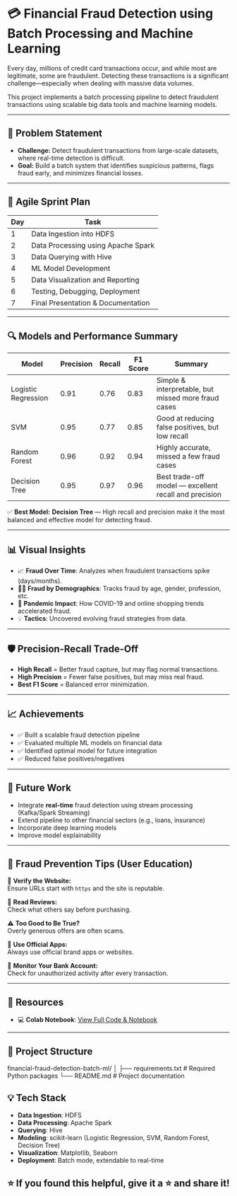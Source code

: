 # 💳 Financial Fraud Detection using Batch Processing and Machine Learning

Every day, millions of credit card transactions occur, and while most are legitimate, some are fraudulent. Detecting these transactions is a significant challenge—especially when dealing with massive data volumes.

This project implements a batch processing pipeline to detect fraudulent transactions using scalable big data tools and machine learning models.

---

## 🧠 Problem Statement

- **Challenge:** Detect fraudulent transactions from large-scale datasets, where real-time detection is difficult.
- **Goal:** Build a batch system that identifies suspicious patterns, flags fraud early, and minimizes financial losses.

---

## 🚀 Agile Sprint Plan

| Day | Task |
|-----|------|
| 1   | Data Ingestion into HDFS |
| 2   | Data Processing using Apache Spark |
| 3   | Data Querying with Hive |
| 4   | ML Model Development |
| 5   | Data Visualization and Reporting |
| 6   | Testing, Debugging, Deployment |
| 7   | Final Presentation & Documentation |

---

## 🔍 Models and Performance Summary

| Model              | Precision | Recall | F1 Score | Summary |
|--------------------|-----------|--------|----------|---------|
| Logistic Regression | 0.91     | 0.76   | 0.83     | Simple & interpretable, but missed more fraud cases |
| SVM                | 0.95     | 0.77   | 0.85     | Good at reducing false positives, but low recall |
| Random Forest      | 0.96     | 0.92   | 0.94     | Highly accurate, missed a few fraud cases |
| Decision Tree      | 0.95     | 0.97   | 0.96     | Best trade-off model — excellent recall and precision |

✅ **Best Model:** **Decision Tree** — High recall and precision make it the most balanced and effective model for detecting fraud.

---

## 📊 Visual Insights

- 📈 **Fraud Over Time**: Analyzes when fraudulent transactions spike (days/months).
- 🧍‍♂️ **Fraud by Demographics**: Tracks fraud by age, gender, profession, etc.
- 🦠 **Pandemic Impact**: How COVID-19 and online shopping trends accelerated fraud.
- 💡 **Tactics**: Uncovered evolving fraud strategies from data.

---

## 🛡️ Precision-Recall Trade-Off

- **High Recall** = Better fraud capture, but may flag normal transactions.
- **High Precision** = Fewer false positives, but may miss real fraud.
- **Best F1 Score** = Balanced error minimization.

---

## 📈 Achievements

- ✅ Built a scalable fraud detection pipeline
- ✅ Evaluated multiple ML models on financial data
- ✅ Identified optimal model for future integration
- ✅ Reduced false positives/negatives

---

## 🔮 Future Work

- Integrate **real-time** fraud detection using stream processing (Kafka/Spark Streaming)
- Extend pipeline to other financial sectors (e.g., loans, insurance)
- Incorporate deep learning models
- Improve model explainability

---

## 🧠 Fraud Prevention Tips (User Education)

🔐 **Verify the Website:**  
Ensure URLs start with `https` and the site is reputable.

📢 **Read Reviews:**  
Check what others say before purchasing.

⚠️ **Too Good to Be True?**  
Overly generous offers are often scams.

📲 **Use Official Apps:**  
Always use official brand apps or websites.

👀 **Monitor Your Bank Account:**  
Check for unauthorized activity after every transaction.

---

## 🔗 Resources

- 💻 **Colab Notebook**: [View Full Code & Notebook](https://colab.research.google.com/drive/1AZVJ00vlSJKcPWF0ThbwV5My4stIRYDA?usp=sharing)

---

## 📁 Project Structure

financial-fraud-detection-batch-ml/
│
├── requirements.txt # Required Python packages
└── README.md # Project documentation

## 💡 Tech Stack

- **Data Ingestion**: HDFS
- **Data Processing**: Apache Spark
- **Querying**: Hive
- **Modeling**: scikit-learn (Logistic Regression, SVM, Random Forest, Decision Tree)
- **Visualization**: Matplotlib, Seaborn
- **Deployment**: Batch mode, extendable to real-time


## ⭐️ If you found this helpful, give it a ⭐️ and share it!
